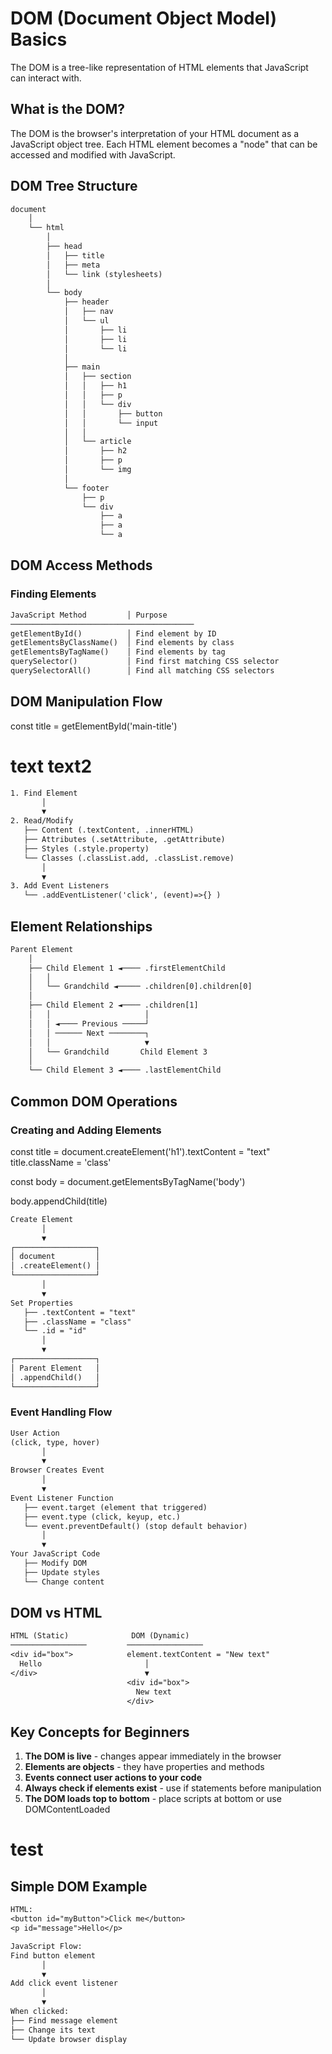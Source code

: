 # DOM (Document Object Model) Basics

The DOM is a tree-like representation of HTML elements that JavaScript can interact with.

## What is the DOM?

The DOM is the browser's interpretation of your HTML document as a JavaScript object tree.
Each HTML element becomes a "node" that can be accessed and modified with JavaScript.

## DOM Tree Structure

```txt
document
    │
    └── html
        │
        ├── head
        │   ├── title
        │   ├── meta
        │   └── link (stylesheets)
        │
        └── body
            ├── header
            │   ├── nav
            │   └── ul
            │       ├── li
            │       ├── li
            │       └── li
            │
            ├── main
            │   ├── section
            │   │   ├── h1
            │   │   ├── p
            │   │   └── div
            │   │       ├── button
            │   │       └── input
            │   │
            │   └── article
            │       ├── h2
            │       ├── p
            │       └── img
            │
            └── footer
                ├── p
                └── div
                    ├── a
                    ├── a
                    └── a
```

## DOM Access Methods

### Finding Elements

```txt
JavaScript Method         │ Purpose
─────────────────────────────────────────
getElementById()          │ Find element by ID
getElementsByClassName()  │ Find elements by class
getElementsByTagName()    │ Find elements by tag
querySelector()           │ Find first matching CSS selector
querySelectorAll()        │ Find all matching CSS selectors
```

## DOM Manipulation Flow

const title = getElementById('main-title')

<h1 id='main-title'>
<span>
text
</span>
<span>
text2
</span>
</h1>

```txt
1. Find Element
       │
       ▼
2. Read/Modify
   ├── Content (.textContent, .innerHTML)
   ├── Attributes (.setAttribute, .getAttribute)
   ├── Styles (.style.property)
   └── Classes (.classList.add, .classList.remove)
       │
       ▼
3. Add Event Listeners
   └── .addEventListener('click', (event)=>{} )
```

## Element Relationships

```txt
Parent Element
    │
    ├── Child Element 1 ◄──── .firstElementChild
    │   │
    │   └── Grandchild ◄───── .children[0].children[0]
    │
    ├── Child Element 2 ◄──── .children[1]
    │   │                     │
    │   │ ◄──── Previous ─────┘
    │   │ ────── Next ────────┐
    │   │                     ▼
    │   └── Grandchild       Child Element 3
    │
    └── Child Element 3 ◄──── .lastElementChild
```

## Common DOM Operations

### Creating and Adding Elements

const title = document.createElement('h1').textContent = "text"
title.className = 'class'

const body = document.getElementsByTagName('body')

body.appendChild(title)

```txt
Create Element
       │
       ▼
┌──────────────────┐
│ document         │
│ .createElement() │
└──────────────────┘
       │
       ▼
Set Properties
   ├── .textContent = "text"
   ├── .className = "class"
   └── .id = "id"
       │
       ▼
┌──────────────────┐
│ Parent Element   │
│ .appendChild()   │
└──────────────────┘
```

### Event Handling Flow

```txt
User Action
(click, type, hover)
       │
       ▼
Browser Creates Event
       │
       ▼
Event Listener Function
   ├── event.target (element that triggered)
   ├── event.type (click, keyup, etc.)
   └── event.preventDefault() (stop default behavior)
       │
       ▼
Your JavaScript Code
   ├── Modify DOM
   ├── Update styles
   └── Change content
```

## DOM vs HTML

```txt
HTML (Static)              DOM (Dynamic)
─────────────────         ─────────────────
<div id="box">            element.textContent = "New text"
  Hello                       │
</div>                        ▼
                          <div id="box">
                            New text
                          </div>
```

## Key Concepts for Beginners

1. **The DOM is live** - changes appear immediately in the browser
2. **Elements are objects** - they have properties and methods
3. **Events connect user actions to your code**
4. **Always check if elements exist** - use if statements before manipulation
5. **The DOM loads top to bottom** - place scripts at bottom or use DOMContentLoaded
<body>
<h1>test</h1>
<script>
       // do something to change the title
</script>
</body>

## Simple DOM Example

```txt
HTML:
<button id="myButton">Click me</button>
<p id="message">Hello</p>

JavaScript Flow:
Find button element
       │
       ▼
Add click event listener
       │
       ▼
When clicked:
├── Find message element
├── Change its text
└── Update browser display
```
